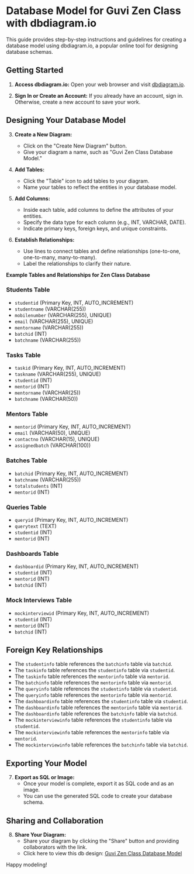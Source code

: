 # Database Model for Guvi Zen Class with dbdiagram.io

This guide provides step-by-step instructions and guidelines for creating a database model using dbdiagram.io, a popular online tool for designing database schemas.

## Getting Started

1. **Access dbdiagram.io:** Open your web browser and visit [dbdiagram.io](https://dbdiagram.io/).

2. **Sign In or Create an Account:** If you already have an account, sign in. Otherwise, create a new account to save your work.

## Designing Your Database Model

3. **Create a New Diagram:**
   - Click on the "Create New Diagram" button.
   - Give your diagram a name, such as "Guvi Zen Class Database Model."

4. **Add Tables:**
   - Click the "Table" icon to add tables to your diagram.
   - Name your tables to reflect the entities in your database model.

5. **Add Columns:**
   - Inside each table, add columns to define the attributes of your entities.
   - Specify the data type for each column (e.g., INT, VARCHAR, DATE).
   - Indicate primary keys, foreign keys, and unique constraints.

6. **Establish Relationships:**
   - Use lines to connect tables and define relationships (one-to-one, one-to-many, many-to-many).
   - Label the relationships to clarify their nature.

**Example Tables and Relationships for Zen Class Database**

### Students Table

- `studentid` (Primary Key, INT, AUTO_INCREMENT)
- `studentname` (VARCHAR(255))
- `mobilenumber` (VARCHAR(255), UNIQUE)
- `email` (VARCHAR(255), UNIQUE)
- `mentorname` (VARCHAR(255))
- `batchid` (INT)
- `batchname` (VARCHAR(255))

### Tasks Table

- `taskid` (Primary Key, INT, AUTO_INCREMENT)
- `taskname` (VARCHAR(255), UNIQUE)
- `studentid` (INT)
- `mentorid` (INT)
- `mentorname` (VARCHAR(25))
- `batchname` (VARCHAR(50))

### Mentors Table

- `mentorid` (Primary Key, INT, AUTO_INCREMENT)
- `email` (VARCHAR(50), UNIQUE)
- `contactno` (VARCHAR(15), UNIQUE)
- `assignedbatch` (VARCHAR(100))

### Batches Table

- `batchid` (Primary Key, INT, AUTO_INCREMENT)
- `batchname` (VARCHAR(255))
- `totalstudents` (INT)
- `mentorid` (INT)

### Queries Table

- `queryid` (Primary Key, INT, AUTO_INCREMENT)
- `querytext` (TEXT)
- `studentid` (INT)
- `mentorid` (INT)

### Dashboards Table

- `dashboardid` (Primary Key, INT, AUTO_INCREMENT)
- `studentid` (INT)
- `mentorid` (INT)
- `batchid` (INT)

### Mock Interviews Table

- `mockinterviewid` (Primary Key, INT, AUTO_INCREMENT)
- `studentid` (INT)
- `mentorid` (INT)
- `batchid` (INT)
  
## Foreign Key Relationships

- The `studentinfo` table references the `batchinfo` table via `batchid`.
- The `taskinfo` table references the `studentinfo` table via `studentid`.
- The `taskinfo` table references the `mentorinfo` table via `mentorid`.
- The `batchinfo` table references the `mentorinfo` table via `mentorid`.
- The `queryinfo` table references the `studentinfo` table via `studentid`.
- The `queryinfo` table references the `mentorinfo` table via `mentorid`.
- The `dashboardinfo` table references the `studentinfo` table via `studentid`.
- The `dashboardinfo` table references the `mentorinfo` table via `mentorid`.
- The `dashboardinfo` table references the `batchinfo` table via `batchid`.
- The `mockinterviewinfo` table references the `studentinfo` table via `studentid`.
- The `mockinterviewinfo` table references the `mentorinfo` table via `mentorid`.
- The `mockinterviewinfo` table references the `batchinfo` table via `batchid`.

## Exporting Your Model

7. **Export as SQL or Image:**
    - Once your model is complete, export it as SQL code and as an image.
    - You can use the generated SQL code to create your database schema.

## Sharing and Collaboration

8. **Share Your Diagram:**
    - Share your diagram by clicking the "Share" button and providing collaborators with the link.
    - Click here to view this db design: [Guvi Zen Class Database Model](https://dbdiagram.io/d/64fa042602bd1c4a5e2a058d)

Happy modeling!
